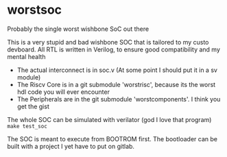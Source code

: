 # worstsoc
Probably the single worst wishbone SoC out there

This is a very stupid and bad wishbone SOC that is tailored to my custo devboard.
All RTL is written in Verilog, to ensure good compatibility and my mental health

- The actual interconnect is in soc.v (At some point I should put it in a sv module)
- The Riscv Core is in a git submodule 'worstrisc', because its the worst hdl code you will ever encounter
- The Peripherals are in the git submodule 'worstcomponents'. I think you get the gist

The whole SOC can be simulated with verilator (god I love that program)
```make test_soc```

The SOC is meant to execute from BOOTROM first. The bootloader can be built with a project I yet have to put on gitlab.
